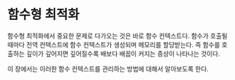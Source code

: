 # 함수형 최적화

함수형 최적화에서 중요한 문제로 다가오는 것은 바로 함수 컨텍스트다. 함수가 호출될 때마다 전역 컨텍스트에 함수 컨텍스트가 생성되며 메모리를 할당받는다. 즉 함수를 호출하는 깊이가 깊어지면 깊어질수록 배보다 배꼽이 커지는 증상이 나타나는 것이다.

이 장에서는 이러한 함수 컨텍스트를 관리하는 방법에 대해서 알아보도록 한다.